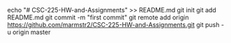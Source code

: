 echo "# CSC-225-HW-and-Assignments" >> README.md
git init
git add README.md
git commit -m "first commit"
git remote add origin https://github.com/marmstr2/CSC-225-HW-and-Assignments.git
git push -u origin master

